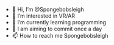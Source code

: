 - 👋 Hi, I’m @Spongebobsleigh
- 👀 I’m interested in VR/AR
- 🌱 I’m currently learning programming
- 💞️ I am aiming to commit once a day
- 📫 How to reach me Spongebobsleigh

<!---
Spongebobsleigh/Spongebobsleigh is a ✨ special ✨ repository because its `README.md` (this file) appears on your GitHub profile.
You can click the Preview link to take a look at your changes.
--->
